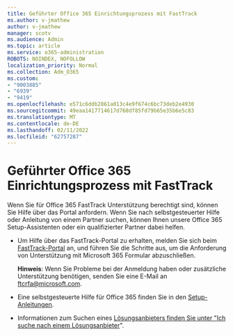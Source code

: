 ```yaml
---
title: Geführter Office 365 Einrichtungsprozess mit FastTrack
ms.author: v-jmathew
author: v-jmathew
manager: scotv
ms.audience: Admin
ms.topic: article
ms.service: o365-administration
ROBOTS: NOINDEX, NOFOLLOW
localization_priority: Normal
ms.collection: Adm_O365
ms.custom:
- "9003885"
- "6939"
- "9419"
ms.openlocfilehash: e571c6ddb2861a013c4e9f674c6bc73deb2e4930
ms.sourcegitcommit: 49eaa1417714617d768df85fd79b65e35b6e5c83
ms.translationtype: MT
ms.contentlocale: de-DE
ms.lasthandoff: 02/11/2022
ms.locfileid: "62757287"
---
```

# <a name="guided-office-365-setup-process-with-fasttrack"></a>Geführter Office 365 Einrichtungsprozess mit FastTrack

Wenn Sie für Office 365 FastTrack Unterstützung berechtigt sind, können Sie Hilfe über das Portal anfordern. Wenn Sie nach selbstgesteuerter Hilfe oder Anleitung von einem Partner suchen, können Ihnen unsere Office 365 Setup-Assistenten oder ein qualifizierter Partner dabei helfen.

- Um Hilfe über das FastTrack-Portal zu erhalten, melden Sie sich beim [FastTrack-Portal](https://go.microsoft.com/fwlink/?linkid=2125443) an, und führen Sie die Schritte aus, um die Anforderung von Unterstützung mit Microsoft 365 Formular abzuschließen.

    **Hinweis**: Wenn Sie Probleme bei der Anmeldung haben oder zusätzliche Unterstützung benötigen, senden Sie eine E-Mail an [ftcrfa@microsoft.com](mailto:ftcrfa@microsoft.com).

- Eine selbstgesteuerte Hilfe für Office 365 finden Sie in den [Setup-Anleitungen](https://go.microsoft.com/fwlink/?linkid=2125827).
- Informationen zum Suchen eines [Lösungsanbieters finden Sie unter "Ich suche nach einem Lösungsanbieter](https://go.microsoft.com/fwlink/?linkid=2125918)".